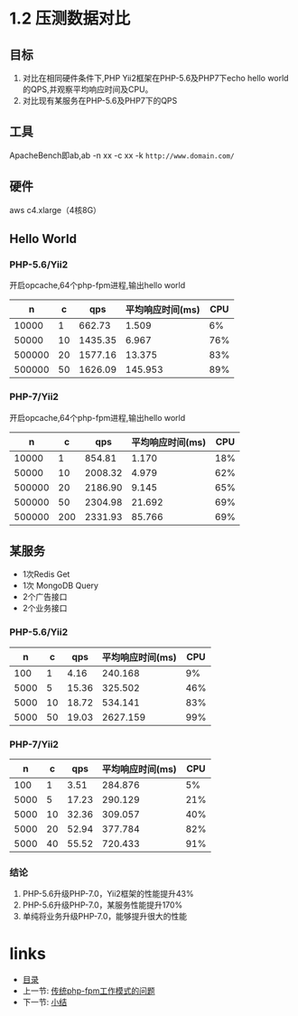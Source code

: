 # 1.2 压测数据对比

## 目标

1. 对比在相同硬件条件下,PHP Yii2框架在PHP-5.6及PHP7下echo hello world的QPS,并观察平均响应时间及CPU。
2. 对比现有某服务在PHP-5.6及PHP7下的QPS

## 工具

ApacheBench即ab,ab -n xx -c xx -k `http://www.domain.com/`

## 硬件

aws c4.xlarge（4核8G）

## Hello World

### PHP-5.6/Yii2

开启opcache,64个php-fpm进程,输出hello world

   n   |   c   |     qps    | 平均响应时间(ms)  |  CPU  |
-------|-------|------------|-----------------|-------|
 10000 |   1   |     662.73 |        1.509    |    6% |
 50000 |  10   |    1435.35 |        6.967    |   76% |
500000 |  20   |    1577.16 |       13.375    |   83% |
500000 |  50   |    1626.09 |      145.953    |   89% |

### PHP-7/Yii2

开启opcache,64个php-fpm进程,输出hello world


   n   |   c   |     qps    | 平均响应时间(ms)  |  CPU  |
-------|-------|------------|-----------------|-------|
 10000 |   1   |     854.81 |        1.170    |   18% |
 50000 |  10   |    2008.32 |        4.979    |   62% |
500000 |  20   |    2186.90 |        9.145    |   65% |
500000 |  50   |    2304.98 |       21.692    |   69% |
500000 | 200   |    2331.93 |       85.766    |   69% |

## 某服务

- 1次Redis Get
- 1次 MongoDB Query
- 2个广告接口
- 2个业务接口

### PHP-5.6/Yii2

   n   |   c   |     qps    | 平均响应时间(ms)  |  CPU  |
-------|-------|------------|-----------------|-------|
   100 |   1   |       4.16 |      240.168    |    9% |
  5000 |   5   |      15.36 |      325.502    |   46% |
  5000 |  10   |      18.72 |      534.141    |   83% |
  5000 |  50   |      19.03 |     2627.159    |   99% |

### PHP-7/Yii2

   n   |   c   |     qps    | 平均响应时间(ms) |  CPU  |
-------|-------|------------|-----------------|-------|
   100 |   1   |       3.51 |      284.876    |    5% |
  5000 |   5   |      17.23 |      290.129    |   21% |
  5000 |  10   |      32.36 |      309.057    |   40% |
  5000 |  20   |      52.94 |      377.784    |   82% |
  5000 |  40   |      55.52 |      720.433    |   91% |

### 结论

1. PHP-5.6升级PHP-7.0，Yii2框架的性能提升43%
2. PHP-5.6升级PHP-7.0，某服务性能提升170%
3. 单纯将业务升级PHP-7.0，能够提升很大的性能

# links
  * [目录](<preface-目录.md>)
  * 上一节: [传统php-fpm工作模式的问题](<01.1-传统php-fpm工作模式的问题.md>)
  * 下一节: [小结](<01.3-小结.md>)